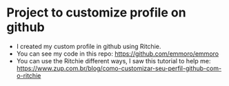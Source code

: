 # Project to customize profile on github

- I created my custom profile in github using Ritchie.
- You can see my code in this repo: https://github.com/emmoro/emmoro
- You can use the Ritchie different ways, I saw this tutorial to help me: https://www.zup.com.br/blog/como-customizar-seu-perfil-github-com-o-ritchie
